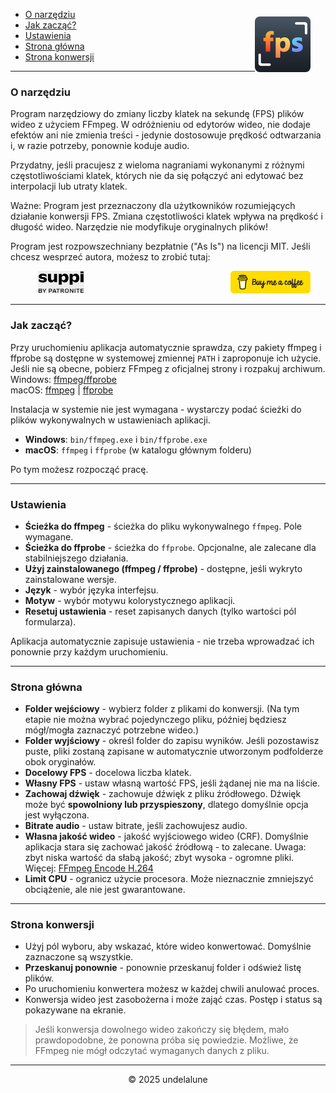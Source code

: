 - [O narzędziu](#about-this-tool) <img src="logo.png" style="border-radius: 8px; float: right; margin-right:24px; margin-top:12px; height: 89px; " alt="Free FPS Logo" />
- [Jak zacząć?](#how-to-start)
- [Ustawienia](#settings-page)
- [Strona główna](#main-page)
- [Strona konwersji](#processing-page)

---

<a id="about-this-tool"></a>
### O narzędziu

Program narzędziowy do zmiany liczby klatek na sekundę (FPS) plików wideo z użyciem FFmpeg. W odróżnieniu od edytorów wideo, nie dodaje efektów ani nie zmienia treści - jedynie dostosowuje prędkość odtwarzania i, w razie potrzeby, ponownie koduje audio.

Przydatny, jeśli pracujesz z wieloma nagraniami wykonanymi z różnymi częstotliwościami klatek, których nie da się połączyć ani edytować bez interpolacji lub utraty klatek.

Ważne:
Program jest przeznaczony dla użytkowników rozumiejących działanie konwersji FPS. Zmiana częstotliwości klatek wpływa na prędkość i długość wideo. Narzędzie nie modyfikuje oryginalnych plików!

Program jest rozpowszechniany bezpłatnie ("As Is") na licencji MIT.
Jeśli chcesz wesprzeć autora, możesz to zrobić tutaj:

<a href="https://buymeacoffee.com/undelalune" target="_blank" rel="noopener" title="Przejdź do buymeacoffee.com">
<img src="bmc-logo.svg" style="float: right; margin-right:24px; height: 36px; " alt="bmc Logo" />
</a>

<a href="https://suppi.pl/undelalune" target="_blank" rel="noopener" title="Przejdź do suppi.pl">
<img src="suppi-logo.svg" style="margin-left:44px; height: 36px; " alt="suppi Logo" />
</a>

<br>

---

<a id="how-to-start"></a>
### Jak zacząć?

Przy uruchomieniu aplikacja automatycznie sprawdza, czy pakiety ffmpeg i ffprobe są dostępne w systemowej zmiennej `PATH` i zaproponuje ich użycie.
Jeśli nie są obecne, pobierz FFmpeg z oficjalnej strony i rozpakuj archiwum.<br>
Windows: <a href="https://www.gyan.dev/ffmpeg/builds/ffmpeg-release-essentials.zip" target="_blank" rel="noopener" title="Pobierz archiwum ffmpeg/ffprobe">ffmpeg/ffprobe</a><br>
macOS: <a href="https://evermeet.cx/ffmpeg/ffmpeg-8.0.zip" target="_blank" rel="noopener" title="Pobierz ffmpeg">ffmpeg</a> |
<a href="https://evermeet.cx/ffmpeg/ffprobe-8.0.zip" target="_blank" rel="noopener" title="Pobierz archiwum ffprobe">ffprobe</a>

Instalacja w systemie nie jest wymagana - wystarczy podać ścieżki do plików wykonywalnych w ustawieniach aplikacji.

- **Windows**: `bin/ffmpeg.exe` i `bin/ffprobe.exe`
- **macOS**: `ffmpeg` i `ffprobe` (w katalogu głównym folderu)

Po tym możesz rozpocząć pracę.

---

<a id="settings-page"></a>
### Ustawienia

- **Ścieżka do ffmpeg** - ścieżka do pliku wykonywalnego `ffmpeg`. Pole wymagane.
- **Ścieżka do ffprobe** - ścieżka do `ffprobe`. Opcjonalne, ale zalecane dla stabilniejszego działania.
- **Użyj zainstalowanego (ffmpeg / ffprobe)** - dostępne, jeśli wykryto zainstalowane wersje.
- **Język** - wybór języka interfejsu.
- **Motyw** - wybór motywu kolorystycznego aplikacji.
- **Resetuj ustawienia** - reset zapisanych danych (tylko wartości pól formularza).

Aplikacja automatycznie zapisuje ustawienia - nie trzeba wprowadzać ich ponownie przy każdym uruchomieniu.

---

<a id="main-page"></a>
### Strona główna

- **Folder wejściowy** - wybierz folder z plikami do konwersji. (Na tym etapie nie można wybrać pojedynczego pliku, później będziesz mógł/mogła zaznaczyć potrzebne wideo.)
- **Folder wyjściowy** - określ folder do zapisu wyników. Jeśli pozostawisz puste, pliki zostaną zapisane w automatycznie utworzonym podfolderze obok oryginałów.
- **Docelowy FPS** - docelowa liczba klatek.
- **Własny FPS** - ustaw własną wartość FPS, jeśli żądanej nie ma na liście.
- **Zachowaj dźwięk** - zachowuje dźwięk z pliku źródłowego. Dźwięk może być **spowolniony lub przyspieszony**, dlatego domyślnie opcja jest wyłączona.
- **Bitrate audio** - ustaw bitrate, jeśli zachowujesz audio.
- **Własna jakość wideo** - jakość wyjściowego wideo (CRF). Domyślnie aplikacja stara się zachować jakość źródłową - to zalecane.
  Uwaga: zbyt niska wartość da słabą jakość; zbyt wysoka - ogromne pliki. Więcej: [FFmpeg Encode H.264](https://trac.ffmpeg.org/wiki/Encode/H.264)
- **Limit CPU** - ogranicz użycie procesora. Może nieznacznie zmniejszyć obciążenie, ale nie jest gwarantowane.

---

<a id="processing-page"></a>
### Strona konwersji

- Użyj pól wyboru, aby wskazać, które wideo konwertować. Domyślnie zaznaczone są wszystkie.
- **Przeskanuj ponownie** - ponownie przeskanuj folder i odśwież listę plików.
- Po uruchomieniu konwertera możesz w każdej chwili anulować proces.
- Konwersja wideo jest zasobożerna i może zająć czas. Postęp i status są pokazywane na ekranie.

> Jeśli konwersja dowolnego wideo zakończy się błędem, mało prawdopodobne, że ponowna próba się powiedzie.
> Możliwe, że FFmpeg nie mógł odczytać wymaganych danych z pliku.

---

<p style="text-align:center;">© 2025 undelalune</p>
